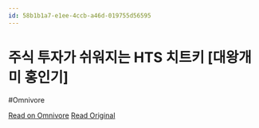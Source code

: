 ```yaml
---
id: 58b1b1a7-e1ee-4ccb-a46d-019755d56595
---
```


# 주식 투자가 쉬워지는 HTS 치트키 [대왕개미 홍인기]
#Omnivore

[Read on Omnivore](https://omnivore.app/me/https-youtube-com-watch-v-i-dlb-7-r-jw-2-ew-19339e34d01)
[Read Original](https://youtube.com/watch?v=iDLB7rJw2ew)

